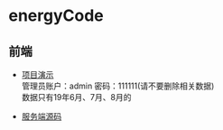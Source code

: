 # energyCode
前端
-----

* [项目演示](http://47.106.172.176:666/ "项目演示")  
   管理员账户：admin 密码：111111(请不要删除相关数据)  
   数据只有19年6月、7月、8月的  

* [服务端源码](https://github.com/815129099/energyServer "服务端源码")



